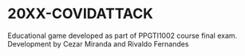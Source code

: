 # 20XX-COVIDATTACK
Educational game developed as part of PPGTI1002 course final exam. Development by Cezar Miranda and Rivaldo Fernandes
